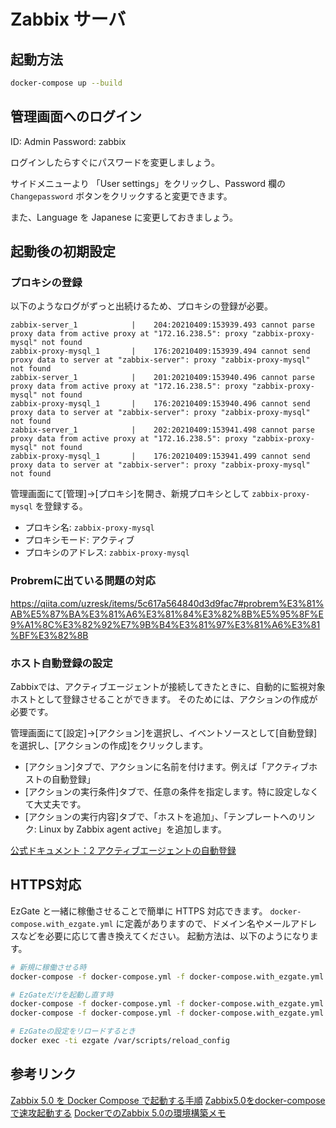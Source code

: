 # Zabbix サーバ

## 起動方法

```sh
docker-compose up --build
```

## 管理画面へのログイン

ID: Admin
Password: zabbix

ログインしたらすぐにパスワードを変更しましょう。

サイドメニューより 「User settings」をクリックし、Password 欄の `Changepassword` ボタンをクリックすると変更できます。

また、Language を Japanese に変更しておきましょう。


## 起動後の初期設定

### プロキシの登録

以下のようなログがずっと出続けるため、プロキシの登録が必要。
```
zabbix-server_1            |    204:20210409:153939.493 cannot parse proxy data from active proxy at "172.16.238.5": proxy "zabbix-proxy-mysql" not found
zabbix-proxy-mysql_1       |    176:20210409:153939.494 cannot send proxy data to server at "zabbix-server": proxy "zabbix-proxy-mysql" not found
zabbix-server_1            |    201:20210409:153940.496 cannot parse proxy data from active proxy at "172.16.238.5": proxy "zabbix-proxy-mysql" not found
zabbix-proxy-mysql_1       |    176:20210409:153940.496 cannot send proxy data to server at "zabbix-server": proxy "zabbix-proxy-mysql" not found
zabbix-server_1            |    202:20210409:153941.498 cannot parse proxy data from active proxy at "172.16.238.5": proxy "zabbix-proxy-mysql" not found
zabbix-proxy-mysql_1       |    176:20210409:153941.499 cannot send proxy data to server at "zabbix-server": proxy "zabbix-proxy-mysql" not found
```

管理画面にて[管理]→[プロキシ]を開き、新規プロキシとして `zabbix-proxy-mysql` を登録する。
- プロキシ名: `zabbix-proxy-mysql`
- プロキシモード: アクティブ
- プロキシのアドレス: `zabbix-proxy-mysql`


### Probremに出ている問題の対応

https://qiita.com/uzresk/items/5c617a564840d3d9fac7#probrem%E3%81%AB%E5%87%BA%E3%81%A6%E3%81%84%E3%82%8B%E5%95%8F%E9%A1%8C%E3%82%92%E7%9B%B4%E3%81%97%E3%81%A6%E3%81%BF%E3%82%8B


### ホスト自動登録の設定

Zabbixでは、アクティブエージェントが接続してきたときに、自動的に監視対象ホストとして登録させることができます。
そのためには、アクションの作成が必要です。

管理画面にて[設定]→[アクション]を選択し、イベントソースとして[自動登録]を選択し、[アクションの作成]をクリックします。

- [アクション]タブで、アクションに名前を付けます。例えば「アクティブホストの自動登録」
- [アクションの実行条件]タブで、任意の条件を指定します。特に設定しなくて大丈夫です。
- [アクションの実行内容]タブで、「ホストを追加」、「テンプレートへのリンク: Linux by Zabbix agent active」を追加します。

[公式ドキュメント：2 アクティブエージェントの自動登録](https://www.zabbix.com/documentation/2.2/jp/manual/discovery/auto_registration)


## HTTPS対応

EzGate と一緒に稼働させることで簡単に HTTPS 対応できます。
`docker-compose.with_ezgate.yml` に定義がありますので、ドメイン名やメールアドレスなどを必要に応じて書き換えてください。
起動方法は、以下のようになります。

```sh
# 新規に稼働させる時
docker-compose -f docker-compose.yml -f docker-compose.with_ezgate.yml up -d --build

# EzGateだけを起動し直す時
docker-compose -f docker-compose.yml -f docker-compose.with_ezgate.yml stop ezgate
docker-compose -f docker-compose.yml -f docker-compose.with_ezgate.yml up -d --build ezgate

# EzGateの設定をリロードするとき
docker exec -ti ezgate /var/scripts/reload_config
```

## 参考リンク

[Zabbix 5.0 を Docker Compose で起動する手順](https://qiita.com/zembutsu/items/d98099bf68399c56c236)
[Zabbix5.0をdocker-composeで速攻起動する](https://qiita.com/uzresk/items/5c617a564840d3d9fac7)
[DockerでのZabbix 5.0の環境構築メモ](https://qiita.com/migaras/items/3aa24b74a55a6fc715d1)

